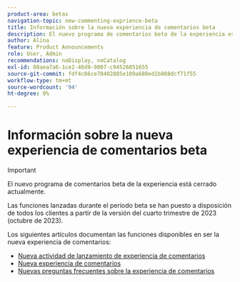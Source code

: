 ```yaml
---
product-area: betas
navigation-topic: new-commenting-exprience-beta
title: Información sobre la nueva experiencia de comentarios beta
description: El nuevo programa de comentarios beta de la experiencia está cerrado actualmente. Los siguientes artículos documentan las funciones disponibles en ser la nueva experiencia de comentarios.
author: Alina
feature: Product Announcements
role: User, Admin
recommendations: noDisplay, noCatalog
exl-id: 08aea7a6-1ce2-46d9-9807-c94526851655
source-git-commit: fdf4c86ce70402885e109a680ed1b088dcf71f55
workflow-type: tm+mt
source-wordcount: '94'
ht-degree: 0%

---
```


# Información sobre la nueva experiencia de comentarios beta

>[!IMPORTANT]
>
>El nuevo programa de comentarios beta de la experiencia está cerrado actualmente.
>
>Las funciones lanzadas durante el período beta se han puesto a disposición de todos los clientes a partir de la versión del cuarto trimestre de 2023 (octubre de 2023).


Los siguientes artículos documentan las funciones disponibles en ser la nueva experiencia de comentarios:

* [Nueva actividad de lanzamiento de experiencia de comentarios](../new-commenting-experience-beta/new-commenting-beta-experience-release-activity.md)
* [Nueva experiencia de comentarios](../new-commenting-experience-beta/unified-commenting-experience.md)
* [Nuevas preguntas frecuentes sobre la experiencia de comentarios](../new-commenting-experience-beta/new-commenting-faq.md)
